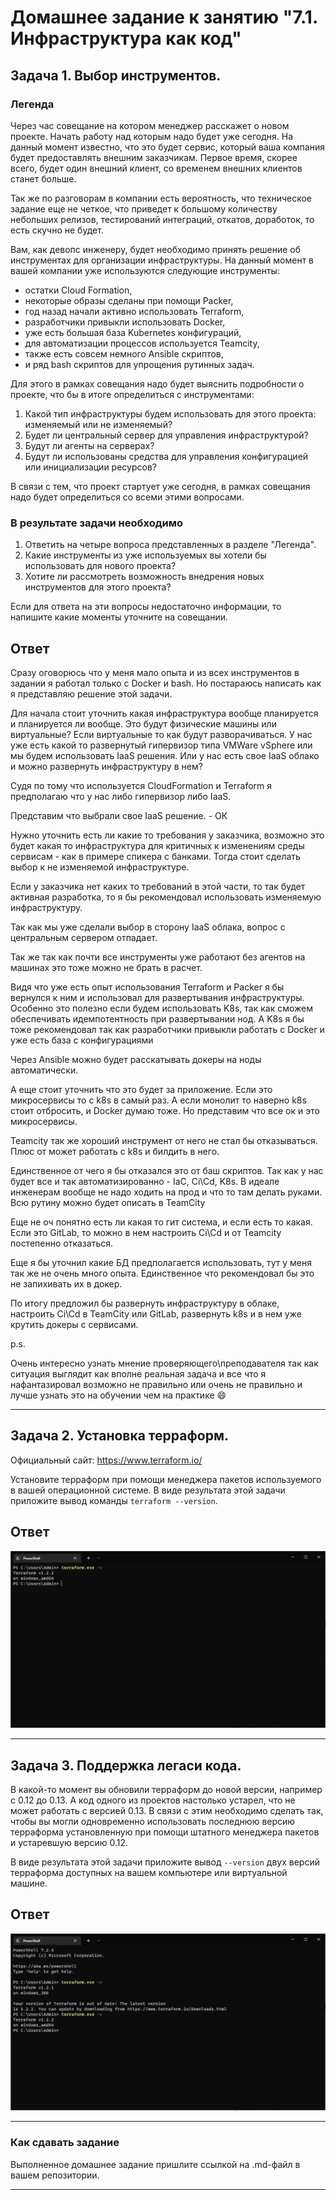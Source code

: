 # Домашнее задание к занятию "7.1. Инфраструктура как код"

## Задача 1. Выбор инструментов. 
 
### Легенда
 
Через час совещание на котором менеджер расскажет о новом проекте. Начать работу над которым надо 
будет уже сегодня. 
На данный момент известно, что это будет сервис, который ваша компания будет предоставлять внешним заказчикам.
Первое время, скорее всего, будет один внешний клиент, со временем внешних клиентов станет больше.

Так же по разговорам в компании есть вероятность, что техническое задание еще не четкое, что приведет к большому
количеству небольших релизов, тестирований интеграций, откатов, доработок, то есть скучно не будет.  
   
Вам, как девопс инженеру, будет необходимо принять решение об инструментах для организации инфраструктуры.
На данный момент в вашей компании уже используются следующие инструменты: 
- остатки Сloud Formation, 
- некоторые образы сделаны при помощи Packer,
- год назад начали активно использовать Terraform, 
- разработчики привыкли использовать Docker, 
- уже есть большая база Kubernetes конфигураций, 
- для автоматизации процессов используется Teamcity, 
- также есть совсем немного Ansible скриптов, 
- и ряд bash скриптов для упрощения рутинных задач.  

Для этого в рамках совещания надо будет выяснить подробности о проекте, что бы в итоге определиться с инструментами:

1. Какой тип инфраструктуры будем использовать для этого проекта: изменяемый или не изменяемый?
1. Будет ли центральный сервер для управления инфраструктурой?
1. Будут ли агенты на серверах?
1. Будут ли использованы средства для управления конфигурацией или инициализации ресурсов? 
 
В связи с тем, что проект стартует уже сегодня, в рамках совещания надо будет определиться со всеми этими вопросами.

### В результате задачи необходимо

1. Ответить на четыре вопроса представленных в разделе "Легенда". 
1. Какие инструменты из уже используемых вы хотели бы использовать для нового проекта? 
1. Хотите ли рассмотреть возможность внедрения новых инструментов для этого проекта? 

Если для ответа на эти вопросы недостаточно информации, то напишите какие моменты уточните на совещании.

## Ответ

Сразу оговорюсь что у меня мало опыта и из всех инструментов в задании я работал только с Docker и bash. Но постараюсь написать как я представляю решение этой задачи.

Для начала стоит уточнить какая инфраструктура вообще планируется и планируется ли вообще. Это будут физические машины или виртуальные? Если виртуальные то как будут разворачиваться. У нас уже есть какой то развернутый гипервизор типа VMWare vSphere или мы будем использовать IaaS решения. Или у нас есть свое IaaS облако и можно развернуть инфраструктуру в нем?

Судя по тому что используется СloudFormation и Terraform я предполагаю что у нас либо гипервизор либо IaaS.

Представим что выбрали свое IaaS решение. - ОК

Нужно уточнить есть ли какие то требования у заказчика, возможно это будет какая то инфраструктура для критичных к изменениям среды сервисам - как в примере спикера с банками. Тогда стоит сделать выбор к не изменяемой инфраструктуре.

Если у заказчика нет каких то требований в этой части, то так будет активная разработка, то я бы рекомендовал использовать изменяемую инфраструктуру.

Так как мы уже сделали выбор в сторону IaaS облака, вопрос с центральным сервером отпадает.

Так же так как почти все инструменты уже работают без агентов на машинах это тоже можно не брать в расчет.

Видя что уже есть опыт использования Terraform и Packer я бы вернулся к ним и использовал для развертывания инфраструктуры.
Особенно это полезно если будем использовать K8s, так как сможем обеспечивать идемпотентность при развертывании нод. А K8s я бы тоже рекомендовал так как разработчики привыкли работать с Docker и уже есть база с конфигурациями

Через Ansible можно будет расскатывать докеры на ноды автоматически.

А еще стоит уточнить что это будет за приложение. Если это микросервисы то с k8s в самый раз. А если монолит то наверно k8s стоит отбросить, и Docker думаю тоже.
Но представим что все ок и это микросервисы.

Teamcity так же хороший инструмент от него не стал бы отказываться. Плюс от может работать с k8s и билдить в него.

Единственное от чего я бы отказался это от баш скриптов. Так как у нас будет все и так автоматизированно - IaC, Ci\Cd, K8s. В идеале инженерам вообще не надо ходить на прод и что то там делать руками. Всю рутину можно будет описать в TeamCity

Еще не оч понятно есть ли какая то гит система, и если есть то какая.
Если это GitLab, то можно в нем настроить Ci\Cd и от Teamcity постепенно отказаться.

Еще я бы уточнил какие БД предполагается использовать, тут у меня так же не очень много опыта. Единственное что рекомендовал бы это не запихивать их в докер.

По итогу предложил бы развернуть инфраструктуру в облаке, настроить Ci\Cd в TeamCity или GitLab, развернуть k8s  и в нем уже крутить докеры с сервисами.


p.s.

Очень интересно узнать мнение проверяющего\преподавателя так как ситуация выглядит как вполне реальная задача и все что я нафантазировал возможно не правильно или очень не правильно и лучше узнать это на обучении чем на практике 😄

---

## Задача 2. Установка терраформ. 

Официальный сайт: https://www.terraform.io/

Установите терраформ при помощи менеджера пакетов используемого в вашей операционной системе.
В виде результата этой задачи приложите вывод команды `terraform --version`.


## Ответ

![terraform1](./img/terraform1.png)


---

## Задача 3. Поддержка легаси кода. 

В какой-то момент вы обновили терраформ до новой версии, например с 0.12 до 0.13. 
А код одного из проектов настолько устарел, что не может работать с версией 0.13. 
В связи с этим необходимо сделать так, чтобы вы могли одновременно использовать последнюю версию терраформа установленную при помощи
штатного менеджера пакетов и устаревшую версию 0.12. 

В виде результата этой задачи приложите вывод `--version` двух версий терраформа доступных на вашем компьютере 
или виртуальной машине.


## Ответ

![two_terraforms](./img/two_terraforms.png)


---

### Как cдавать задание

Выполненное домашнее задание пришлите ссылкой на .md-файл в вашем репозитории.

---
